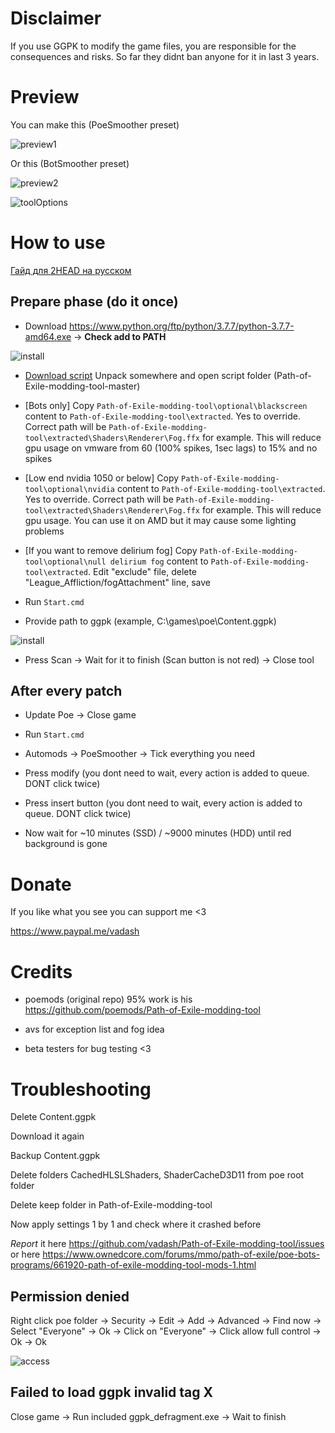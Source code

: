 # Disclaimer

If you use GGPK to modify the game files, you are responsible for the consequences and risks. So far they didnt ban anyone for it in last 3 years.

# Preview

You can make this (PoeSmoother preset)

![preview1](https://i.imgur.com/dbS7kl9.jpg)

Or this (BotSmoother preset)

![preview2](https://i.imgur.com/zNu2tDp.png)

![toolOptions](https://cdn.discordapp.com/attachments/672362352804495361/718074558233706536/unknown.png)

# How to use

[Гайд для 2HEAD на русском](https://youtu.be/JfGD9HfGwp4)

## Prepare phase (do it once)

* Download https://www.python.org/ftp/python/3.7.7/python-3.7.7-amd64.exe -> **Check add to PATH**

![install](https://i.imgur.com/WGL3CSw.png)

* [Download script](https://github.com/vadash/Path-of-Exile-modding-tool/archive/master.zip) Unpack somewhere and open script folder (Path-of-Exile-modding-tool-master)

* [Bots only] Copy `Path-of-Exile-modding-tool\optional\blackscreen` content to `Path-of-Exile-modding-tool\extracted`. Yes to override. Correct path will be `Path-of-Exile-modding-tool\extracted\Shaders\Renderer\Fog.ffx` for example. This will reduce gpu usage on vmware from 60 (100% spikes, 1sec lags) to 15% and no spikes 

* [Low end nvidia 1050 or below] Copy `Path-of-Exile-modding-tool\optional\nvidia` content to `Path-of-Exile-modding-tool\extracted`. Yes to override. Correct path will be `Path-of-Exile-modding-tool\extracted\Shaders\Renderer\Fog.ffx` for example. This will reduce gpu usage. You can use it on AMD but it may cause some lighting problems

* [If you want to remove delirium fog] Copy `Path-of-Exile-modding-tool\optional\null delirium fog` content to `Path-of-Exile-modding-tool\extracted`. Edit "exclude" file, delete "League_Affliction/fogAttachment" line, save

* Run `Start.cmd` 

* Provide path to ggpk (example, C:\games\poe\Content.ggpk)

![install](https://i.imgur.com/QFt4iM1.png)

* Press Scan -> Wait for it to finish (Scan button is not red) -> Close tool

## After every patch

* Update Poe -> Close game

* Run `Start.cmd` 

* Automods -> PoeSmoother -> Tick everything you need

* Press modify (you dont need to wait, every action is added to queue. DONT click twice)

* Press insert button (you dont need to wait, every action is added to queue. DONT click twice)

* Now wait for ~10 minutes (SSD) / ~9000 minutes (HDD) until red background is gone

# Donate

If you like what you see you can support me <3

https://www.paypal.me/vadash

# Credits

* poemods (original repo) 95% work is his
https://github.com/poemods/Path-of-Exile-modding-tool

* avs for exception list and fog idea

* beta testers for bug testing <3

# Troubleshooting

Delete Content.ggpk

Download it again

Backup Content.ggpk

Delete folders CachedHLSLShaders, ShaderCacheD3D11 from poe root folder

Delete keep folder in Path-of-Exile-modding-tool

Now apply settings 1 by 1 and check where it crashed before

*Report* it here https://github.com/vadash/Path-of-Exile-modding-tool/issues or here https://www.ownedcore.com/forums/mmo/path-of-exile/poe-bots-programs/661920-path-of-exile-modding-tool-mods-1.html

## Permission denied

Right click poe folder -> Security -> Edit -> Add -> Advanced -> Find now -> Select "Everyone" -> Ok -> Click on "Everyone" -> Click allow full control -> Ok -> Ok

![access](https://i.imgur.com/nkdVySn.png)

## Failed to load ggpk invalid tag X

Close game -> Run included ggpk_defragment.exe -> Wait to finish
